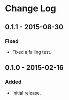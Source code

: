 # Change Log

## 0.1.1 - 2015-08-30

### Fixed

- Fixed a failing test.

## 0.1.0 - 2015-02-16

### Added

- Initial release.
